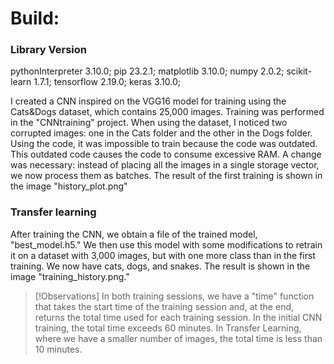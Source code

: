 # Build:

### Library        Version ###

pythonInterpreter    3.10.0;
pip                  23.2.1;
matplotlib           3.10.0;
numpy                2.0.2;
scikit-learn         1.7.1;
tensorflow           2.19.0;
keras                3.10.0;


I created a CNN inspired on the VGG16 model for training using the Cats&Dogs dataset, which contains 25,000 images. Training was performed in the "CNNtraining" project.
When using the dataset, I noticed two corrupted images: one in the Cats folder and the other in the Dogs folder.
Using the code, it was impossible to train because the code was outdated. This outdated code causes
the code to consume excessive RAM.
A change was necessary: ​​instead of placing all the images in a single storage vector, we now process them as batches.
The result of the first training is shown in the image "history_plot.png"

### Transfer learning ###
After training the CNN, we obtain a file of the trained model, "best_model.h5." We then use this model with some modifications to retrain it on a dataset with 3,000 images, but with one more class than in the first training. We now have cats,
dogs, and snakes.
The result is shown in the image "training_history.png."

>[!Observations]
>In both training sessions, we have a "time" function that takes the start time of the training session and, at the end, returns the total time used for each training session.
>In the initial CNN training, the total time exceeds 60 minutes. In Transfer Learning, where we have a smaller number of images, the total time is less than 10 minutes.
